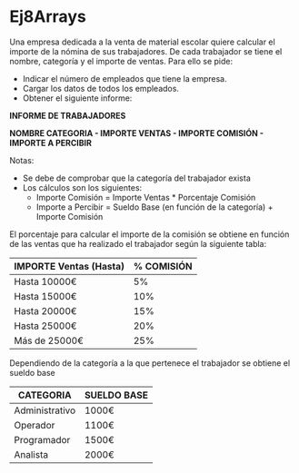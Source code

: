 # Ej8Arrays

Una empresa dedicada a la venta de material escolar quiere calcular el importe de la nómina de sus
trabajadores.
De cada trabajador se tiene el nombre, categoría y el importe de ventas.
Para ello se pide:
- Indicar el número de empleados que tiene la empresa.
- Cargar los datos de todos los empleados.
- Obtener el siguiente informe:

**INFORME DE TRABAJADORES**

**NOMBRE CATEGORIA - IMPORTE VENTAS - IMPORTE COMISIÓN - IMPORTE A PERCIBIR**

Notas:
- Se debe de comprobar que la categoría del trabajador exista
- Los cálculos son los siguientes:
	- Importe Comisión = Importe Ventas \* Porcentaje Comisión
	- Importe a Percibir = Sueldo Base (en función de la categoría) + Importe Comisión

El porcentaje para calcular el importe de la comisión se obtiene en función de las ventas que ha realizado el
trabajador según la siguiente tabla:

| IMPORTE Ventas (Hasta) | % COMISIÓN |
| --- | --- |
| Hasta 10000€ | 5% |
| Hasta 15000€ | 10% |
| Hasta 20000€ | 15% |
| Hasta 25000€ | 20% |
| Más de 25000€ | 25% |

Dependiendo de la categoría a la que pertenece el trabajador se obtiene el sueldo base

| CATEGORIA | SUELDO BASE |
| --- | --- |
| Administrativo | 1000€ |
| Operador | 1100€ |
| Programador | 1500€ |
| Analista | 2000€ |
